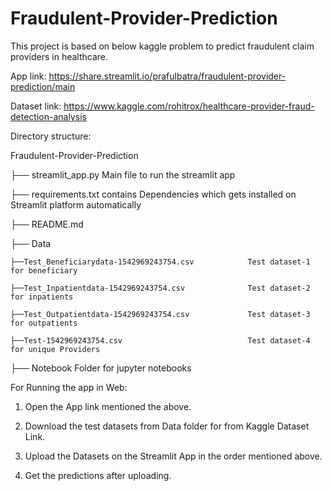 # Fraudulent-Provider-Prediction
This project is based on below kaggle problem to predict fraudulent claim providers in healthcare.


App link: https://share.streamlit.io/prafulbatra/fraudulent-provider-prediction/main


Dataset link: https://www.kaggle.com/rohitrox/healthcare-provider-fraud-detection-analysis

Directory structure:

Fraudulent-Provider-Prediction

├── streamlit_app.py     Main file to run the streamlit app

├── requirements.txt     contains Dependencies which gets installed on Streamlit platform automatically

├── README.md

├── Data      

    ├──Test_Beneficiarydata-1542969243754.csv            Test dataset-1 for beneficiary
    
    ├──Test_Inpatientdata-1542969243754.csv              Test dataset-2 for inpatients
    
    ├──Test_Outpatientdata-1542969243754.csv             Test dataset-3 for outpatients
    
    ├──Test-1542969243754.csv                            Test dataset-4 for unique Providers
    
    
├── Notebook             Folder for jupyter notebooks


For Running the app in Web:

1) Open the App link mentioned the above.

2) Download the test datasets from Data folder for from Kaggle Dataset Link.

3) Upload the Datasets on the Streamlit App in the order mentioned above.

4) Get the predictions after uploading.
